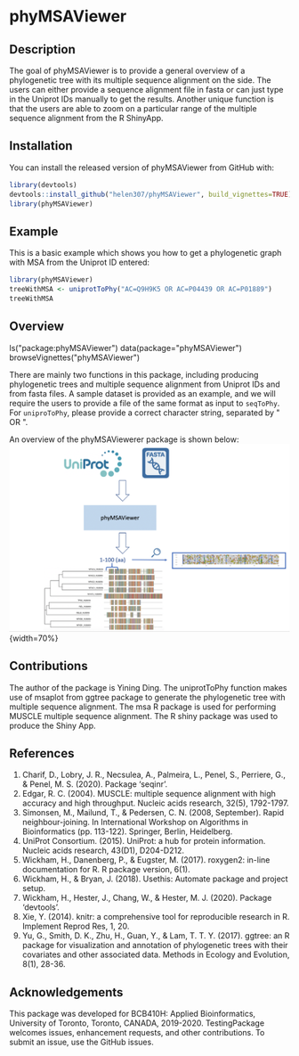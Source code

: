 # phyMSAViewer 

<!-- badges: start -->
<!-- badges: end -->

## Description
The goal of phyMSAViewer is to provide a general overview of a phylogenetic tree with its multiple sequence alignment on the side. The users can either provide a sequence alignment file in fasta or can just type in the Uniprot IDs manually to get the results. Another unique function is that the users are able to zoom on a particular range of the multiple sequence alignment from the R ShinyApp.

## Installation

You can install the released version of phyMSAViewer from GitHub with:

``` r
library(devtools)
devtools::install_github("helen307/phyMSAViewer", build_vignettes=TRUE)
library(phyMSAViewer)
```

## Example

This is a basic example which shows you how to get a phylogenetic graph with MSA from the Uniprot ID entered:

``` r
library(phyMSAViewer)
treeWithMSA <- uniprotToPhy("AC=Q9H9K5 OR AC=P04439 OR AC=P01889")
treeWithMSA
```

## Overview
ls("package:phyMSAViewer")
data(package="phyMSAViewer")
browseVignettes("phyMSAViewer")

There are mainly two functions in this package, including producing phylogenetic trees and multiple sequence alignment from Uniprot IDs and from fasta files. A sample dataset is provided as an example, and we will require the users to provide a file of the same format as input to `seqToPhy`. For `uniproToPhy`, please provide a correct character string, separated by " OR ".

An overview of the phyMSAViewerer package is shown below:
![Overview of phyMSAViewer](man/figures/overview.png){width=70%}

## Contributions
The author of the package is Yining Ding. The uniprotToPhy function makes use of msaplot from ggtree package to generate the phylogenetic tree with multiple sequence alignment. The msa R package is used for performing MUSCLE multiple sequence alignment. The R shiny package was used to produce the Shiny App.


## References
1. Charif, D., Lobry, J. R., Necsulea, A., Palmeira, L., Penel, S., Perriere, G., & Penel, M. S. (2020). Package ‘seqinr’.
2. Edgar, R. C. (2004). MUSCLE: multiple sequence alignment with high accuracy and high throughput. Nucleic acids research, 32(5), 1792-1797.
3. Simonsen, M., Mailund, T., & Pedersen, C. N. (2008, September). Rapid neighbour-joining. In International Workshop on Algorithms in Bioinformatics (pp. 113-122). Springer, Berlin, Heidelberg.
4. UniProt Consortium. (2015). UniProt: a hub for protein information. Nucleic acids research, 43(D1), D204-D212.
5. Wickham, H., Danenberg, P., & Eugster, M. (2017). roxygen2: in-line documentation for R. R package version, 6(1).
6. Wickham, H., & Bryan, J. (2018). Usethis: Automate package and project setup.
7. Wickham, H., Hester, J., Chang, W., & Hester, M. J. (2020). Package ‘devtools’.
8. Xie, Y. (2014). knitr: a comprehensive tool for reproducible research in R. Implement Reprod Res, 1, 20.
9. Yu, G., Smith, D. K., Zhu, H., Guan, Y., & Lam, T. T. Y. (2017). ggtree: an R package for visualization and annotation of phylogenetic trees with their covariates and other associated data. Methods in Ecology and Evolution, 8(1), 28-36.

## Acknowledgements
This package was developed for BCB410H: Applied Bioinformatics, University of Toronto, Toronto, CANADA, 2019-2020. TestingPackage welcomes issues, enhancement requests, and other contributions. To submit an issue, use the GitHub issues.
